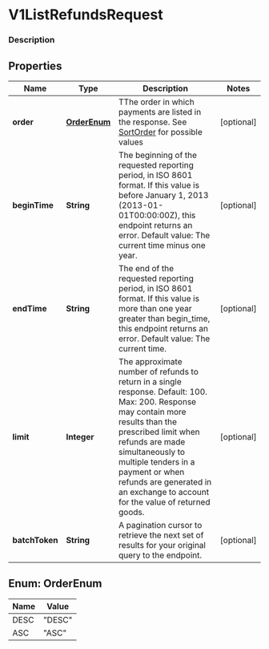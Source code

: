 
# V1ListRefundsRequest

### Description



## Properties
Name | Type | Description | Notes
------------ | ------------- | ------------- | -------------
**order** | [**OrderEnum**](#OrderEnum) | TThe order in which payments are listed in the response. See [SortOrder](#type-sortorder) for possible values |  [optional]
**beginTime** | **String** | The beginning of the requested reporting period, in ISO 8601 format. If this value is before January 1, 2013 (2013-01-01T00:00:00Z), this endpoint returns an error. Default value: The current time minus one year. |  [optional]
**endTime** | **String** | The end of the requested reporting period, in ISO 8601 format. If this value is more than one year greater than begin_time, this endpoint returns an error. Default value: The current time. |  [optional]
**limit** | **Integer** | The approximate number of refunds to return in a single response. Default: 100. Max: 200. Response may contain more results than the prescribed limit when refunds are made simultaneously to multiple tenders in a payment or when refunds are generated in an exchange to account for the value of returned goods. |  [optional]
**batchToken** | **String** | A pagination cursor to retrieve the next set of results for your original query to the endpoint. |  [optional]


<a name="OrderEnum"></a>
## Enum: OrderEnum
Name | Value
---- | -----
DESC | &quot;DESC&quot;
ASC | &quot;ASC&quot;



